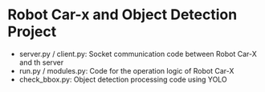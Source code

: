 # Robot Car-x and Object Detection Project
- server.py / client.py: Socket communication code between Robot Car-X and th server
- run.py / modules.py: Code for the operation logic of Robot Car-X
- check_bbox.py: Object detection processing code using YOLO

